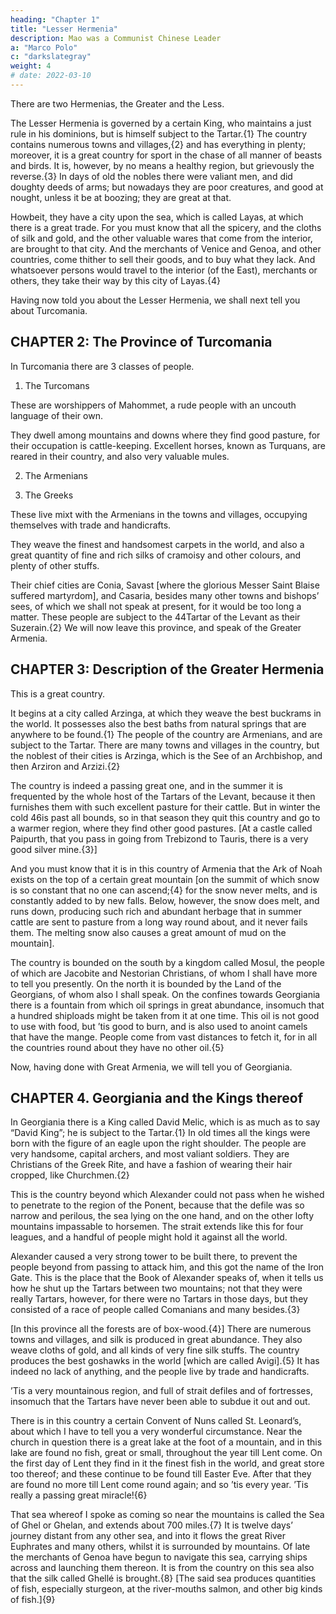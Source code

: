 ```yaml
---
heading: "Chapter 1"
title: "Lesser Hermenia"
description: Mao was a Communist Chinese Leader
a: "Marco Polo"
c: "darkslategray"
weight: 4
# date: 2022-03-10
---
```



There are two Hermenias, the Greater and the Less.

The Lesser Hermenia is governed by a certain King, who maintains a just rule in his dominions, but is himself subject to the Tartar.{1} The country contains numerous towns and villages,{2} and has everything in plenty; moreover, it is a great country for sport in the chase of all manner of beasts and birds. It is, however, by no means a healthy region, but grievously the reverse.{3} In days of old the nobles there were valiant men, and did doughty deeds of arms; but nowadays they are poor creatures, and good at nought, unless it be at boozing; they are great at that.

Howbeit, they have a city upon the sea, which is called Layas, at which there is a great trade. For you must know that all the spicery, and the cloths of silk and gold, and the other valuable wares that come from the interior, are brought to that city. And the merchants of Venice and Genoa, and other countries, come thither to sell their goods, and to buy what they lack. And whatsoever persons would travel to the interior (of the East), merchants or others, they take their way by this city of Layas.{4}


Having now told you about the Lesser Hermenia, we shall next tell you about Turcomania.



## CHAPTER 2: The Province of Turcomania

In Turcomania there are 3 classes of people.

1. The Turcomans

These are worshippers of Mahommet, a rude people with an uncouth language of their own.

They dwell among mountains and downs where they find good pasture, for their occupation is cattle-keeping. Excellent horses, known as Turquans, are reared in their country, and also very valuable mules.

2. The Armenians

3. The Greeks

These live mixt with the Armenians in the towns and villages, occupying themselves with trade and handicrafts.

They weave the finest and handsomest carpets in the world, and also a great quantity of fine and rich silks of cramoisy and other colours, and plenty of other stuffs.

Their chief cities are Conia, Savast [where the glorious Messer Saint Blaise suffered martyrdom], and Casaria, besides many other towns and bishops’ sees, of which we shall not speak at present, for it would be too long a matter. These people are subject to the 44Tartar of the Levant as their Suzerain.{2} We will now leave this province, and speak of the Greater Armenia.



## CHAPTER 3: Description of the Greater Hermenia

This is a great country. 

It begins at a city called Arzinga, at which they weave the best buckrams in the world. It possesses also the best baths from natural springs that are anywhere to be found.{1} The people of the country are Armenians, and are subject to the Tartar. There are many towns and villages in the country, but the noblest of their cities is Arzinga, which is the See of an Archbishop, and then Arziron and Arzizi.{2}

The country is indeed a passing great one, and in the summer it is frequented by the whole host of the Tartars of the Levant, because it then furnishes them with such excellent pasture for their cattle. But in winter the cold 46is past all bounds, so in that season they quit this country and go to a warmer region, where they find other good pastures. [At a castle called Paipurth, that you pass in going from Trebizond to Tauris, there is a very good silver mine.{3}]

And you must know that it is in this country of Armenia that the Ark of Noah exists on the top of a certain great mountain [on the summit of which snow is so constant that no one can ascend;{4} for the snow never melts, and is constantly added to by new falls. Below, however, the snow does melt, and runs down, producing such rich and abundant herbage that in summer cattle are sent to pasture from a long way round about, and it never fails them. The melting snow also causes a great amount of mud on the mountain].

The country is bounded on the south by a kingdom called Mosul, the people of which are Jacobite and Nestorian Christians, of whom I shall have more to tell you presently. On the north it is bounded by the Land of the Georgians, of whom also I shall speak. On the confines towards Georgiania there is a fountain from which oil springs in great abundance, insomuch that a hundred shiploads might be taken from it at one time. This oil is not good to use with food, but ’tis good to burn, and is also used to anoint camels that have the mange. People come from vast distances to fetch it, for in all the countries round about they have no other oil.{5}

Now, having done with Great Armenia, we will tell you of Georgiania.


## CHAPTER 4. Georgiania and the Kings thereof

In Georgiania there is a King called David Melic, which is as much as to say “David King”; he is subject to the Tartar.{1} In old times all the kings were born with the figure of an eagle upon the right shoulder. The people are very handsome, capital archers, and most valiant soldiers. They are Christians of the Greek Rite, and have a fashion of wearing their hair cropped, like Churchmen.{2}

This is the country beyond which Alexander could not pass when he wished to penetrate to the region of the Ponent, because that the defile was so narrow and perilous, the sea lying on the one hand, and on the other lofty mountains impassable to horsemen. The strait extends like this for four leagues, and a handful of people might hold it against all the world.

Alexander caused a very strong tower to be built there, to prevent the people beyond from passing to attack him, and this got the name of the Iron Gate. This is the place that the Book of Alexander speaks of, when it tells us how he shut up the Tartars between two mountains; not that they were really Tartars, however, for there were no Tartars in those days, but they consisted of a race of people called Comanians and many besides.{3}

[In this province all the forests are of box-wood.{4}] There are numerous towns and villages, and silk is produced in great abundance. They also weave cloths of gold, and all kinds of very fine silk stuffs. The country produces the best goshawks in the world [which are called Avigi].{5} It has indeed no lack of anything, and the people live by trade and handicrafts.

’Tis a very mountainous region, and full of strait defiles and of fortresses, insomuch that the Tartars have never been able to subdue it out and out.

There is in this country a certain Convent of Nuns called St. Leonard’s, about which I have to tell you a very wonderful circumstance. Near the church in question there is a great lake at the foot of a mountain, and in this lake are found no fish, great or small, throughout the year till Lent come. On the first day of Lent they find in it the finest fish in the world, and great store too thereof; and these continue to be found till Easter Eve. After that they are found no more till Lent come round again; and so ’tis every year. ’Tis really a passing great miracle!{6}

That sea whereof I spoke as coming so near the mountains is called the Sea of Ghel or Ghelan, and extends about 700 miles.{7} It is twelve days’ journey distant from any other sea, and into it flows the great River Euphrates and many others, whilst it is surrounded by mountains. Of late the merchants of Genoa have begun to navigate this sea, carrying ships across and launching them thereon. It is from the country on this sea also that the silk called Ghellé is brought.{8} [The said sea produces quantities of fish, especially sturgeon, at the river-mouths salmon, and other big kinds of fish.]{9}

